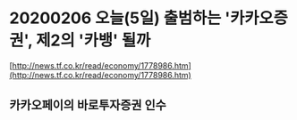 # 20200206 오늘(5일) 출범하는 '카카오증권', 제2의 '카뱅' 될까

[http://news.tf.co.kr/read/economy/1778986.htm](http://news.tf.co.kr/read/economy/1778986.htm)

## 카카오페이의 바로투자증권 인수

